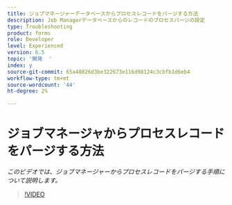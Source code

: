 ```yaml
---
title: ジョブマネージャーデータベースからプロセスレコードをパージする方法
description: Job Managerデータベースからのレコードのプロセスパージの設定
type: Troubleshooting
product: forms
role: Developer
level: Experienced
version: 6.5
topic: '開発  '
index: y
source-git-commit: 65a40826d3be322673e116d98124c3cbfb1d6eb4
workflow-type: tm+mt
source-wordcount: '44'
ht-degree: 2%

---
```


# ジョブマネージャからプロセスレコードをパージする方法

*このビデオでは、ジョブマネージャーからプロセスレコードをパージする手順について説明します。*

>[!VIDEO](https://video.tv.adobe.com/v/335577?quality=9&learn=on)
